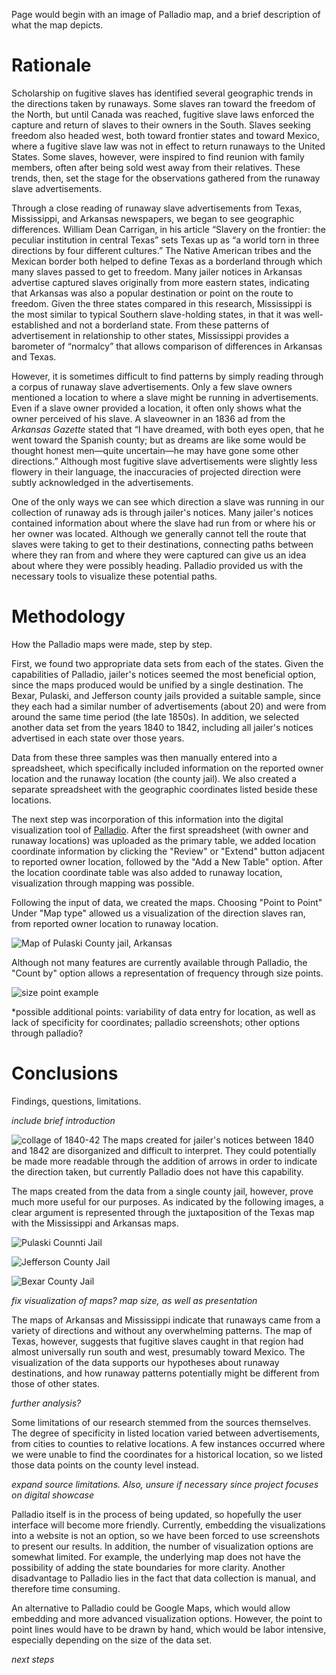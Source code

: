 Page would begin with an image of Palladio map, and a brief description of what the map depicts.

# Rationale

Scholarship on fugitive slaves has identified several geographic trends in the directions taken by runaways. Some slaves ran toward the freedom of the North, but until Canada was reached, fugitive slave laws enforced the capture and return of slaves to their owners in the South. Slaves seeking freedom also headed west, both toward frontier states and toward Mexico, where a fugitive slave law was not in effect to return runaways to the United States. Some slaves, however, were inspired to find reunion with family members, often after being sold west away from their relatives. These trends, then, set the stage for the observations gathered from the runaway slave advertisements.

Through a close reading of runaway slave advertisements from Texas, Mississippi, and Arkansas newspapers, we began to see geographic differences. William Dean Carrigan, in his article “Slavery on the frontier: the peculiar institution in central Texas” sets Texas up as “a world torn in three directions by four different cultures.” The Native American tribes and the Mexican border both helped to define Texas as a borderland through which many slaves passed to get to freedom. Many jailer notices in Arkansas advertise captured slaves originally from more eastern states, indicating that Arkansas was also a popular destination or point on the route to freedom. Given the three states compared in this research, Mississippi is the most similar to typical Southern slave-holding states, in that it was well-established and not a borderland state. From these patterns of advertisement in relationship to other states,  Mississippi provides a barometer of “normalcy” that allows comparison of differences in Arkansas and Texas.

However, it is sometimes difficult to find patterns by simply reading through a corpus of runaway slave advertisements. Only a few slave owners mentioned a location to where a slave might be running in advertisements. Even if a slave owner provided a location, it often only shows what the owner perceived of his slave. A slaveowner in an 1836 ad from the *Arkansas Gazette* stated that “I have dreamed, with both eyes open, that he went toward the Spanish county; but as dreams are like some would be thought honest men―quite uncertain―he may have gone some other directions.” Although most fugitive slave advertisements were slightly less flowery in their language, the inaccuracies of projected direction were subtly acknowledged in the advertisements.

One of the only ways we can see which direction a slave was running in our collection of runaway ads is through jailer's notices. Many jailer's notices contained information about where the slave had run from or where his or her owner was located. Although we generally cannot tell the route that slaves were taking to get to their destinations, connecting paths between where they ran from and where they were captured can give us an idea about where they were possibly heading. Palladio provided us with the necessary tools to visualize these potential paths.

# Methodology

How the Palladio maps were made, step by step.

First, we found two appropriate data sets from each of the states. Given the capabilities of Palladio, jailer's notices seemed the most beneficial option, since the maps produced would be unified by a single destination. The Bexar, Pulaski, and Jefferson county jails provided a suitable sample, since they each had a similar number of advertisements (about 20) and were from around the same time period (the late 1850s).  In addition, we selected another data set from the years 1840 to 1842, including all jailer's notices advertised in each state over those years.

Data from these three samples was then manually entered into a spreadsheet, which specifically included information on the reported owner location and the runaway location (the county jail). We also created a separate spreadsheet with the geographic coordinates listed beside these locations.

The next step was incorporation of this information into the digital visualization tool of [Palladio](http://palladio.designhumanities.org/). After the first spreadsheet (with owner and runaway locations) was uploaded as the primary table, we added location coordinate information by clicking the "Review" or "Extend" button adjacent to reported owner location, followed by the "Add a New Table" option. After the location coordinate table was also added to runaway location, visualization through mapping was possible.

Following the input of data, we created the maps. Choosing "Point to Point" Under "Map type" allowed us a visualization of the direction slaves ran, from reported owner location to runaway location. 

![Map of Pulaski County jail, Arkansas](https://cloud.githubusercontent.com/assets/6454900/2766643/e871eaa8-ca30-11e3-8853-936d62fe1f01.jpg)

Although not many features are currently available through Palladio, the "Count by" option allows a representation of frequency through size points.

![size point example](https://cloud.githubusercontent.com/assets/6454900/2766742/cc5567d6-ca31-11e3-8525-8823466e84af.jpg)

*possible additional points: variability of data entry for location, as well as lack of specificity for coordinates; palladio screenshots; other options through palladio?

# Conclusions

Findings, questions, limitations.

*include brief introduction*

![collage of 1840-42](https://cloud.githubusercontent.com/assets/6454900/2766948/9ab9b752-ca33-11e3-94e9-59855642eb2b.jpg)
The maps created for jailer's notices between 1840 and 1842 are disorganized and difficult to interpret. They could potentially be made more readable through the addition of arrows in order to indicate the direction taken, but currently Palladio does not have this capability.

The maps created from the data from a single county jail, however, prove much more useful for our purposes. As indicated by the following images, a clear argument is represented through the juxtaposition of the Texas map with the Mississippi and Arkansas maps.

![Pulaski Counnti Jail](https://cloud.githubusercontent.com/assets/6454900/2773146/88e60d52-ca90-11e3-9d1e-90694c960f5b.jpg)

![Jefferson County Jail](https://cloud.githubusercontent.com/assets/6454900/2773147/88eb51b8-ca90-11e3-861d-3b107bea83a2.jpg)

![Bexar County Jail](https://cloud.githubusercontent.com/assets/6454900/2773145/88e008b2-ca90-11e3-9880-0e886e2aba3e.jpg)

*fix visualization of maps? map size, as well as presentation*

The maps of Arkansas and Mississippi indicate that runaways came from a variety of directions and without any overwhelming patterns. The map of Texas, however, suggests that fugitive slaves caught in that region had almost universally run south and west, presumably toward Mexico. The visualization of the data supports our hypotheses about runaway destinations, and how runaway patterns potentially might be different from those of other states. 

*further analysis?*

Some limitations of our research stemmed from the sources themselves. The degree of specificity in listed location varied between advertisements, from cities to counties to relative locations. A few instances occurred where we were unable to find the coordinates for a historical location, so we listed those data points on the county level instead.

*expand source limitations. Also, unsure if necessary since project focuses on digital showcase*

Palladio itself is in the process of being updated, so hopefully the user interface will become more friendly. Currently, embedding the visualizations into a website is not an option, so we have been forced to use screenshots to present our results. In addition, the number of visualization options are somewhat limited. For example, the underlying map does not have the possibility of adding the state boundaries for more clarity. Another disadvantage to Palladio lies in the fact that data collection is manual, and therefore time consuming. 

An alternative to Palladio could be Google Maps, which would allow embedding and more advanced visualization options. However, the point to point lines would have to be drawn by hand, which would be labor intensive, especially depending on the size of the data set. 

*next steps*
